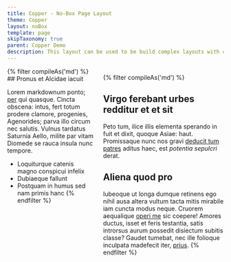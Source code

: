 ```yaml
---
title: Copper - No-Box Page Layout
theme: Copper
layout: noBox
template: page
skipTaxonomy: true
parent: Copper Demo
description: This layout can be used to be build complex layouts with custom-formatted HTML.
---
```


<div class="columns">
  <div class="column">
    <div class="box">
{% filter compileAs('md') %}
## Pronus et Alcidae iacuit

Lorem markdownum ponto; [per](#) qui quasque.
Cincta obscena: intus, fert totum prodere clamore, progenies, Agenorides; parva
illo circum nec salutis. Vulnus tardatus Saturnia Aello, milite par vitam
Diomede se rauca insula nunc tempore.

- Loquiturque catenis magno conspicui infelix
- Dubiaeque fallunt
- Postquam in humus sed nam primis hanc
{% endfilter %}
    </div>
  </div>
  <div class="column">
    <div class="box">
{% filter compileAs('md') %}
## Virgo ferebant urbes redditur et et sit

Peto tum, ilice illis elementa sperando in fuit et dixit, quoque Asiae: haut.
Promissaque nunc nos gravi [deducit tum patres](#)
aditus haec, est *potentia sepulcri* derat.

## Aliena quod pro

Iubeoque ut longa dumque retinens ego nihil ausa altera vultum tacta mitis
mirabile iam cuncta modus neque. Cruorem aequalique [operi
me](#) sic coepere! Amores ductus, isset et feris testantia,
satis introrsus aurum possedit disiectum subitis classe? Gaudet tumebat, nec
ille folioque inculpata madefecit iter,
[prius](#).
{% endfilter %}
    </div>
  </div>
</div>